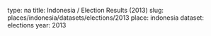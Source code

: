 type: na
title: Indonesia / Election Results (2013)
slug: places/indonesia/datasets/elections/2013
place: indonesia
dataset: elections
year: 2013
